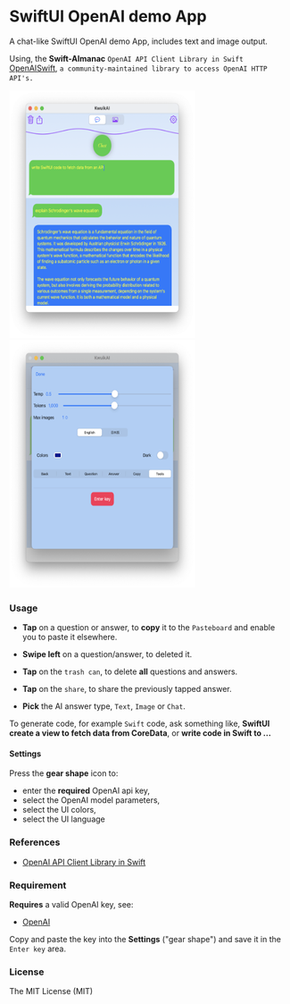 # SwiftUI OpenAI demo App

A chat-like SwiftUI OpenAI demo App, includes text and image output.

Using, the **Swift-Almanac** `OpenAI API Client Library in Swift`  [OpenAISwift](https://github.com/Swift-Almanac/OpenAISwift), 
`a community-maintained library to access OpenAI HTTP API's.`


<p float="left">
  <img src="Images/screen4.png" width="333"  height="444" />
    <img src="Images/screen3.png" width="333"  height="444" />
</p>


### Usage

-   **Tap** on a question or answer, to **copy** it to the `Pasteboard` and enable you to paste it elsewhere.
  
-   **Swipe left** on a question/answer, to deleted it.
  
-   **Tap** on the `trash can`, to delete **all** questions and answers. 

-   **Tap** on the `share`, to share the previously tapped answer. 

-   **Pick** the AI answer type, `Text`, `Image` or `Chat`.


To generate code, for example `Swift` code, ask something like, **SwiftUI create a view to fetch data from CoreData**, or **write code in Swift to ...**

#### Settings

Press the **gear shape** icon to:

-   enter the **required** OpenAI api key,
-   select the OpenAI model parameters,
-   select the UI colors,
-   select the UI language
  
### References

-    [OpenAI API Client Library in Swift](https://github.com/Swift-Almanac/OpenAISwift)

### Requirement

**Requires** a valid OpenAI key, see:

-    [OpenAI](https://openai.com/)

Copy and paste the key into the **Settings** ("gear shape") and save it in the `Enter key` area.

### License

The MIT License (MIT)
